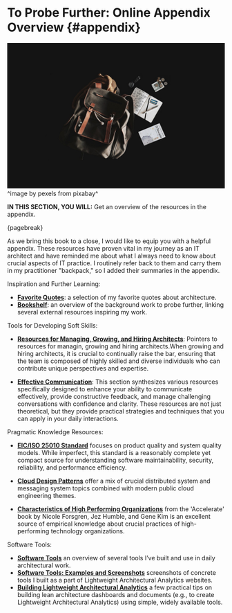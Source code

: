 

# To Probe Further: Online Appendix Overview {#appendix}

![](assets/images/arch/backpack-gc5da70386_1280.jpg)
^image by pexels from pixabay^

**IN THIS SECTION, YOU WILL:** Get an overview of the resources in the appendix.

{pagebreak}

As we bring this book to a close, I would like to equip you with a helpful appendix. These resources have proven vital in my journey as an IT architect and have reminded me about what I always need to know about crucial aspects of IT practice. I routinely refer back to them and carry them in my practitioner "backpack," so I added their summaries in the appendix.

Inspiration and Further Learning:

* **[Favorite Quotes](https://grounded-architecture.io/quotes)**: a selection of my favorite quotes about architecture.
* **[Bookshelf](https://grounded-architecture.io/bookshelf)**: an overview of the background work to probe further, linking several external resources inspiring my work.

Tools for Developing Soft Skills:

* **[Resources for Managing, Growing, and Hiring Architects](https://grounded-architecture.io/career-resources)**: Pointers to resources for managin, growing and hiring architects.When growing and hiring architects, it is crucial to continually raise the bar, ensuring that the team is composed of highly skilled and diverse individuals who can contribute unique perspectives and expertise.

* **[Effective Communication](https://grounded-architecture.io/communication)**: This section synthesizes various resources specifically designed to enhance your ability to communicate effectively, provide constructive feedback, and manage challenging conversations with confidence and clarity. These resources are not just theoretical, but they provide practical strategies and techniques that you can apply in your daily interactions.

Pragmatic Knowledge Resources:

* **[EIC/ISO 25010 Standard](https://grounded-architecture.io/iso25010)** focuses on product quality and system quality models. While imperfect, this standard is a reasonably complete yet compact source for understanding software maintainability, security, reliability, and performance efficiency. 

* **[Cloud Design Patterns](https://grounded-architecture.io/cloud-design-patterns)** offer a mix of crucial distributed system and messaging system topics combined with modern public cloud engineering themes.

* **[Characteristics of High Performing Organizations](https://grounded-architecture.io/high-performing-organizations)** from the 'Accelerate' book by Nicole Forsgren, Jez Humble, and Gene Kim is an excellent source of empirical knowledge about crucial practices of high-performing technology organizations.

Software Tools:
* **[Software Tools](https://grounded-architecture.io/tools)** an overview of several tools I’ve built and use in daily architectural work.
* **[Software Tools: Examples and Screenshots](https://grounded-architecture.io/screenshots)** screenshots of concrete tools I built as a part of Lightweight Architectural Analytics websites.
* **[Building Lightweight Architectural Analytics](https://grounded-architecture.io/data-website)** a few practical tips on building lean architecture dashboards and documents (e.g., to create Lightweight Architectural Analytics) using simple, widely available tools.

